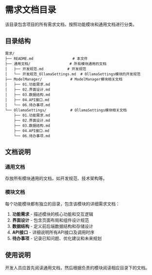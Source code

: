 # 需求文档目录

该目录包含项目的所有需求文档，按照功能模块和通用文档进行分类。

## 目录结构

```
需求/
├── README.md                  # 本文件
├── 通用文档/                  # 所有模块通用的文档
│   ├── 开发规范.md           # 开发规范
│   └── 开发规范_OllamaSettings.md  # OllamaSettings模块的开发规范
├── ModelManager/             # ModelManager模块相关文档
│   ├── 01.功能需求.md
│   ├── 02.界面设计.md
│   ├── 03.数据结构.md
│   ├── 04.API接口.md
│   └── 06.待办事项.md
└── OllamaSettings/           # OllamaSettings模块相关文档
    ├── 01.功能需求.md
    ├── 02.界面设计.md
    ├── 03.数据结构.md
    ├── 04.API接口.md
    └── 06.待办事项.md
```

## 文档说明

### 通用文档
存放所有模块通用的文档，如开发规范、技术架构等。

### 模块文档
每个功能模块都有独立的目录，包含该模块的详细需求文档：

1. **功能需求** - 描述模块的核心功能和交互逻辑
2. **界面设计** - 包含页面布局和组件设计规范
3. **数据结构** - 定义前后端数据结构和存储设计
4. **API接口** - 详细说明所有API接口及调用时序
5. **待办事项** - 记录已知问题、优化建议和未来规划

## 使用说明

开发人员应首先阅读通用文档，然后根据负责的模块阅读相应目录下的文档。